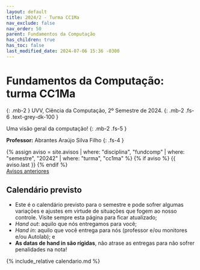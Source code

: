 ```yaml
---
layout: default
title: 2024/2 - Turma CC1Ma
nav_exclude: false
nav_order: 50
parent: Fundamentos da Computação
has_children: true
has_toc: false
last_modified_date: 2024-07-06 15:36 -0300
---
```


# **Fundamentos da Computação: turma CC1Ma**
{: .mb-2 }
UVV, Ciência da Computação, 2º Semestre de 2024.
{: .mb-2 .fs-6 .text-grey-dk-100 }

Uma visão geral da computação!
{: .mb-2 .fs-5 }

**Professor:** Abrantes Araújo Silva Filho
{: .fs-4 }

<div class="d-flex">
  <div class="flex-justify-start" style="flex-grow: 1">
  {% assign aviso = site.avisos
     | where: "disciplina", "fundcomp"
     | where: "semestre", "20242"
     | where: "turma", "cc1ma" %}
  {% if aviso %}
    {{ aviso.last }}
  {% endif %}
  </div>
</div>
<div style="flex-grow: 0">
  <a href="{{ page.dir }}avisos" class="btn btn-outline">Avisos anteriores</a>
</div>

## Calendário previsto
- Este é o calendário previsto para o semestre e pode sofrer algumas variações e
  ajustes em virtude de situações que fogem ao nosso controle. Visite sempre
  esta página para ficar atualizado;
- *Hand out*: aquilo que nós entregamos para você;
- *Hand in*: aquilo que você entrega para nós (professor e/ou monitores e/ou
  Autolab); e
- **As datas de hand in são rígidas**, não atrase as entregas para não sofrer
  penalidades na nota!
  
{% include_relative calendario.md %}
